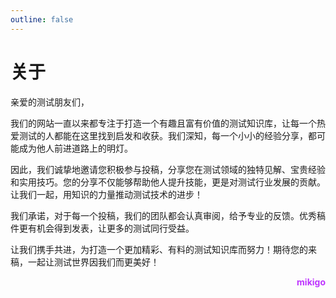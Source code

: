 ```yaml
---
outline: false
---
```


# 关于

亲爱的测试朋友们，

我们的网站一直以来都专注于打造一个有趣且富有价值的测试知识库，让每一个热爱测试的人都能在这里找到启发和收获。我们深知，每一个小小的经验分享，都可能成为他人前进道路上的明灯。

因此，我们诚挚地邀请您积极参与投稿，分享您在测试领域的独特见解、宝贵经验和实用技巧。您的分享不仅能够帮助他人提升技能，更是对测试行业发展的贡献。让我们一起，用知识的力量推动测试技术的进步！

我们承诺，对于每一个投稿，我们的团队都会认真审阅，给予专业的反馈。优秀稿件更有机会得到发表，让更多的测试同行受益。

让我们携手共进，为打造一个更加精彩、有料的测试知识库而努力！期待您的来稿，一起让测试世界因我们而更美好！

<p 
style="
text-align:right; 
background: -webkit-linear-gradient(120deg, #bd34fe 30%, #41d1ff);
background-clip: text;
-webkit-background-clip: text;
-webkit-text-fill-color: transparent;
"
>
<b>mikigo</b>
</p>
